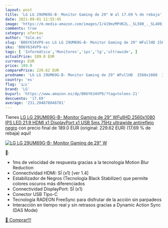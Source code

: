```yaml
---
layout: post
title: 'LG LG 29UM69G-B- Monitor Gaming de 29" W al 17.69 % de rebaja'
date: 2021-09-01 11:55:45
image: 'https://m.media-amazon.com/images/I/419mzMPdK2L._SL500_._SL400_.jpg'
comments: true
category: ofertas
author: 'tole.es'
slug: 'B06Y634VP9-es LG LG 29UM69G-B- Monitor Gaming de 29" WFullHD 2560x1080...'
sku: 'B06Y634VP9-es'
tags: [ 'Informática','Monitores','ips','lg','ultrawide', ]
actualPrice: 189.0 EUR
currency: EUR
price: 189.0
comparePrice: 229.62 EUR
prodname: 'LG LG 29UM69G-B- Monitor Gaming de 29" WFullHD  2560x1080  IPS LED  21:9  HDMI x1  DisplayPort x1  USB  5ms  75Hz  ultrawide  antireflejo   negro'
country: 'es'
flag: '🇪🇸'
brand: 'LG'
buyurl: 'https://www.amazon.es/dp/B06Y634VP9/?tag=tolees-21'
descuento: '17.69'
average: '231.204878048781'
---
```


Tienes [LG LG 29UM69G-B- Monitor Gaming de 29" WFullHD  2560x1080  IPS LED  21:9  HDMI x1  DisplayPort x1  USB  5ms  75Hz  ultrawide  antireflejo   negro](https://www.amazon.es/dp/B06Y634VP9/?tag=tolees-21) con precio final de  189.0 EUR (original: 229.62 EUR) (17.69 %  de rebaja) aqui!

[![LG LG 29UM69G-B- Monitor Gaming de 29" W](https://m.media-amazon.com/images/I/419mzMPdK2L._SL500_._SL400_.jpg)](https://www.amazon.es/dp/B06Y634VP9/?tag=tolees-21)

🔎:

- 1ms de velocidad de respuesta gracias a la tecnología Motion Blur Reduction
- Connectividad HDMI: SÍ (x1) [ver 1.4]
- Estabilizador de Negros (Tecnología Black Stabilizer) que permite colores oscuros más diferenciados
- Connectividad DisplayPort: SÍ (x1)
- Conector USB Tipo-C
- Tecnología RADEON FreeSync para disfrutar de la acción sin parpadeos
- Interacción en tiempo real y sin retrasos gracias a Dynamic Action Sync (DAS Mode)

[🛒 Comprar!!!](https://www.amazon.es/dp/B06Y634VP9/?tag=tolees-21)
